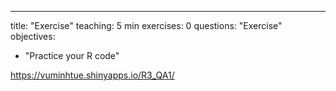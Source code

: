 ---
title: "Exercise"
teaching: 5 min
exercises: 0
questions: "Exercise"
objectives:
- "Practice your R code"

https://vuminhtue.shinyapps.io/R3_QA1/
